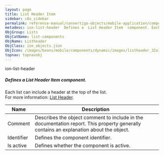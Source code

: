 ```yaml
---
layout: page
title: List Header Item
sidebar: c8o_sidebar
permalink: reference-manual/convertigo-objects/mobile-application/components/list-components/list-header-item/
metadesc: ion-list-header  Defines a  List Header Item  component. Each list can include a header at the top of the list.  For more information  <a href='https 
ObjGroup: Lists
ObjCatName: list-components
ObjName: Listheader
ObjClass: ion_objects.json
ObjIcon: /images/beans/mobile/components/dynamic/images/listheader_32x32.png
topnav: topnavobj
---
```

ion-list-header<br/>

##### Defines a <i>List Header Item</i> component.<br/>
Each list can include a header at the top of the list.<br/>
 For more information: <a href='https://ionicframework.com/docs/v3/components/#list-headers' target='_blank'>List Header</a>.

Name | Description 
--- | ---
Comment | Describes the object comment to include in the documentation report.  This property generally contains an explanation about the object. 
Identifier | Defines the component identifier.  
Is active | Defines whether the component is active. 


